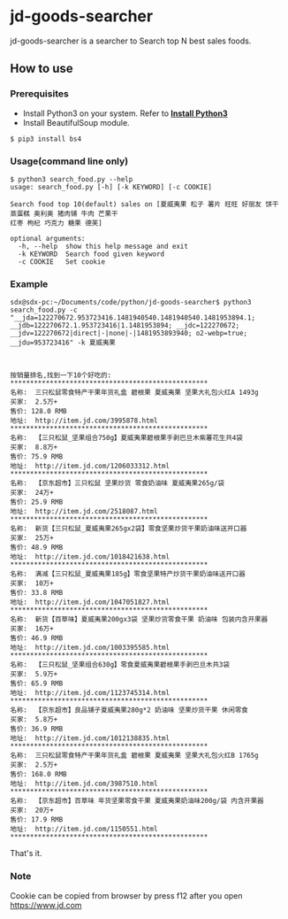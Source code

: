 # jd-goods-searcher
jd-goods-searcher is a searcher to Search top N best sales foods.

## How to use
### Prerequisites
* Install Python3 on your system. Refer to **[Install Python3](https://docs.python.org/3/using/index.html)**
* Install BeautifulSoup module.
```
$ pip3 install bs4
```
### Usage(command line only)
```
$ python3 search_food.py --help
usage: search_food.py [-h] [-k KEYWORD] [-c COOKIE]

Search food top 10(default) sales on [夏威夷果 松子 薯片 旺旺 好丽友 饼干 蒸蛋糕 奥利奥 猪肉铺 牛肉 芒果干
红枣 枸杞 巧克力 糖果 德芙]

optional arguments:
  -h, --help  show this help message and exit
  -k KEYWORD  Search food given keyword
  -c COOKIE   Set cookie
```
### Example
```
sdx@sdx-pc:~/Documents/code/python/jd-goods-searcher$ python3 search_food.py -c "__jda=122270672.953723416.1481940540.1481940540.1481953894.1; __jdb=122270672.1.953723416|1.1481953894; __jdc=122270672; __jdv=122270672|direct|-|none|-|1481953893940; o2-webp=true; __jdu=953723416" -k 夏威夷果



按销量排名,找到一下10个好吃的:
**************************************************
名称:  三只松鼠零食特产干果年货礼盒 碧根果 夏威夷果 坚果大礼包火红A 1493g
买家:  2.5万+
售价: 128.0 RMB
地址:  http://item.jd.com/3995878.html
**************************************************
名称:  【三只松鼠_坚果组合750g】夏威夷果碧根果手剥巴旦木紫薯花生共4袋
买家:  8.8万+
售价: 75.9 RMB
地址:  http://item.jd.com/1206033312.html
**************************************************
名称:  【京东超市】三只松鼠 坚果炒货 零食奶油味 夏威夷果265g/袋
买家:  24万+
售价: 25.9 RMB
地址:  http://item.jd.com/2518087.html
**************************************************
名称:  新货【三只松鼠_夏威夷果265gx2袋】零食坚果炒货干果奶油味送开口器
买家:  25万+
售价: 48.9 RMB
地址:  http://item.jd.com/1018421638.html
**************************************************
名称:  满减【三只松鼠_夏威夷果185g】零食坚果特产炒货干果奶油味送开口器
买家:  10万+
售价: 33.8 RMB
地址:  http://item.jd.com/1047051827.html
**************************************************
名称:  新货【百草味】夏威夷果200gx3袋 坚果炒货零食干果 奶油味 包装内含开果器
买家:  16万+
售价: 46.9 RMB
地址:  http://item.jd.com/1003395585.html
**************************************************
名称:  【三只松鼠_坚果组合630g】零食夏威夷果碧根果手剥巴旦木共3袋
买家:  5.9万+
售价: 65.9 RMB
地址:  http://item.jd.com/1123745314.html
**************************************************
名称:  【京东超市】良品铺子夏威夷果280g*2 奶油味 坚果炒货干果 休闲零食
买家:  5.8万+
售价: 36.9 RMB
地址:  http://item.jd.com/1012138835.html
**************************************************
名称:  三只松鼠零食特产干果年货礼盒 碧根果 夏威夷果 坚果大礼包火红B 1765g
买家:  2.5万+
售价: 168.0 RMB
地址:  http://item.jd.com/3987510.html
**************************************************
名称:  【京东超市】百草味 年货坚果零食干果 夏威夷果奶油味200g/袋 内含开果器
买家:  20万+
售价: 17.9 RMB
地址:  http://item.jd.com/1150551.html
**************************************************
```
That's it.
### Note
Cookie can be copied from browser by press f12 after you open https://www.jd.com
